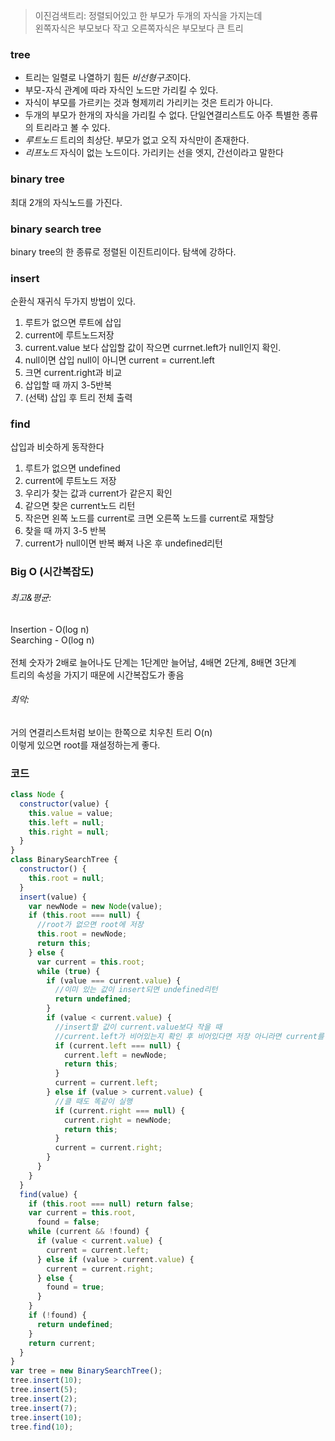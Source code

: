 > 이진검색트리: 정렬되어있고 한 부모가 두개의 자식을 가지는데 <br>왼쪽자식은 부모보다 작고 오른쪽자식은 부모보다 큰 트리

### tree

- 트리는 일렬로 나열하기 힘든 *비선형구조*이다.
- 부모-자식 관계에 따라 자식인 노드만 가리킬 수 있다.
- 자식이 부모를 가르키는 것과 형제끼리 가리키는 것은 트리가 아니다.
- 두개의 부모가 한개의 자식을 가리킬 수 없다.
  단일연결리스트도 아주 특별한 종류의 트리라고 볼 수 있다.
- _루트노드_ 트리의 최상단. 부모가 없고 오직 자식만이 존재한다.
- _리프노드_ 자식이 없는 노드이다.
  가리키는 선을 엣지, 간선이라고 말한다

### binary tree

최대 2개의 자식노드를 가진다.

### binary search tree

binary tree의 한 종류로 정렬된 이진트리이다.
탐색에 강하다.

### insert

순환식 재귀식 두가지 방법이 있다.

1. 루트가 없으면 루트에 삽입
2. current에 루트노드저장
3. current.value 보다 삽입할 값이 작으면 currnet.left가 null인지 확인.
4. null이면 삽입 null이 아니면 current = current.left
5. 크면 current.right과 비교
6. 삽입할 때 까지 3-5반복
7. (선택) 삽입 후 트리 전체 출력

### find

삽입과 비슷하게 동작한다

1. 루트가 없으면 undefined
2. current에 루트노드 저장
3. 우리가 찾는 값과 current가 같은지 확인
4. 같으면 찾은 current노드 리턴
5. 작은면 왼쪽 노드를 current로 크면 오른쪽 노드를 current로 재할당
6. 찾을 때 까지 3-5 반복
7. current가 null이면 반복 빠져 나온 후 undefined리턴

### Big O (시간복잡도)

###### 최고&평균:

Insertion - O(log n)
<br>
Searching - O(log n)
<br><br>
전체 숫자가 2배로 늘어나도 단계는 1단계만 늘어남, 4배면 2단계, 8배면 3단계
<br>
트리의 속성을 가지기 때문에 시간복잡도가 좋음

###### 최악:

거의 연결리스트처럼 보이는 한쪽으로 치우친 트리
O(n)
<br>
이렇게 있으면 root를 재설정하는게 좋다.

### 코드

```js
class Node {
  constructor(value) {
    this.value = value;
    this.left = null;
    this.right = null;
  }
}
class BinarySearchTree {
  constructor() {
    this.root = null;
  }
  insert(value) {
    var newNode = new Node(value);
    if (this.root === null) {
      //root가 없으면 root에 저장
      this.root = newNode;
      return this;
    } else {
      var current = this.root;
      while (true) {
        if (value === current.value) {
          //이미 있는 값이 insert되면 undefined리턴
          return undefined;
        }
        if (value < current.value) {
          //insert할 값이 current.value보다 작을 때
          //current.left가 비어있는지 확인 후 비어있다면 저장 아니라면 current를 current.left로 재할당
          if (current.left === null) {
            current.left = newNode;
            return this;
          }
          current = current.left;
        } else if (value > current.value) {
          //클 때도 똑같이 실행
          if (current.right === null) {
            current.right = newNode;
            return this;
          }
          current = current.right;
        }
      }
    }
  }
  find(value) {
    if (this.root === null) return false;
    var current = this.root,
      found = false;
    while (current && !found) {
      if (value < current.value) {
        current = current.left;
      } else if (value > current.value) {
        current = current.right;
      } else {
        found = true;
      }
    }
    if (!found) {
      return undefined;
    }
    return current;
  }
}
var tree = new BinarySearchTree();
tree.insert(10);
tree.insert(5);
tree.insert(2);
tree.insert(7);
tree.insert(10);
tree.find(10);
```

